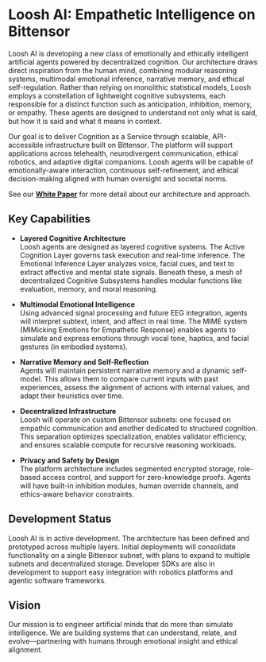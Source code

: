 
# Loosh AI: Empathetic Intelligence on Bittensor

Loosh AI is developing a new class of emotionally and ethically intelligent artificial agents powered by decentralized cognition. Our architecture draws direct inspiration from the human mind, combining modular reasoning systems, multimodal emotional inference, narrative memory, and ethical self-regulation. Rather than relying on monolithic statistical models, Loosh employs a constellation of lightweight cognitive subsystems, each responsible for a distinct function such as anticipation, inhibition, memory, or empathy. These agents are designed to understand not only what is said, but how it is said and what it means in context.

Our goal is to deliver Cognition as a Service through scalable, API-accessible infrastructure built on Bittensor. The platform will support applications across telehealth, neurodivergent communication, ethical robotics, and adaptive digital companions. Loosh agents will be capable of emotionally-aware interaction, continuous self-refinement, and ethical decision-making aligned with human oversight and societal norms.

See our **[White Paper](./docs/whitepapers/loosh_litepaper.md)** for more detail about our architecture and approach.

## Key Capabilities

- **Layered Cognitive Architecture**  
  Loosh agents are designed as layered cognitive systems. The Active Cognition Layer governs task execution and real-time inference. The Emotional Inference Layer analyzes voice, facial cues, and text to extract affective and mental state signals. Beneath these, a mesh of decentralized Cognitive Subsystems handles modular functions like evaluation, memory, and moral reasoning.

- **Multimodal Emotional Intelligence**  
  Using advanced signal processing and future EEG integration, agents will interpret subtext, intent, and affect in real time. The MIME system (MIMicking Emotions for Empathetic Response) enables agents to simulate and express emotions through vocal tone, haptics, and facial gestures (in embodied systems).

- **Narrative Memory and Self-Reflection**  
  Agents will maintain persistent narrative memory and a dynamic self-model. This allows them to compare current inputs with past experiences, assess the alignment of actions with internal values, and adapt their heuristics over time.

- **Decentralized Infrastructure**  
  Loosh will operate on custom Bittensor subnets: one focused on empathic communication and another dedicated to structured cognition. This separation optimizes specialization, enables validator efficiency, and ensures scalable compute for recursive reasoning workloads.

- **Privacy and Safety by Design**  
  The platform architecture includes segmented encrypted storage, role-based access control, and support for zero-knowledge proofs. Agents will have built-in inhibition modules, human override channels, and ethics-aware behavior constraints.

## Development Status

Loosh AI is in active development. The architecture has been defined and prototyped across multiple layers. Initial deployments will consolidate functionality on a single Bittensor subnet, with plans to expand to multiple subnets and decentralized storage. Developer SDKs are also in development to support easy integration with robotics platforms and agentic software frameworks.

## Vision

Our mission is to engineer artificial minds that do more than simulate intelligence. We are building systems that can understand, relate, and evolve—partnering with humans through emotional insight and ethical alignment.
